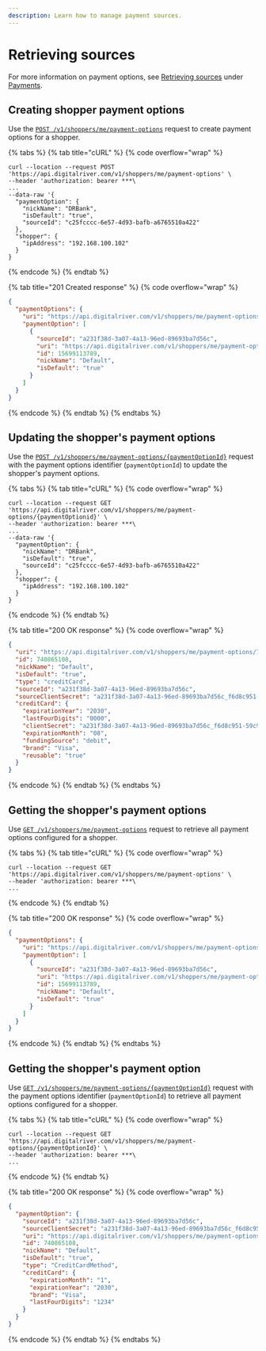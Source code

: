 ```yaml
---
description: Learn how to manage payment sources.
---
```


# Retrieving sources

For more information on payment options, see [Retrieving sources](../../payments/sources/retrieving-sources.md) under [Payments](broken-reference).

## Creating shopper payment options

Use the [`POST /v1/shoppers/me/payment-options`](https://www.digitalriver.com/docs/commerce-shopper-api/#tag/Payment-Options/paths/\~1v1\~1shoppers\~1me\~1payment-options/post) request to create payment options for a shopper.

{% tabs %}
{% tab title="cURL" %}
{% code overflow="wrap" %}
```http
curl --location --request POST 'https://api.digitalriver.com/v1/shoppers/me/payment-options' \
--header 'authorization: bearer ***\
...
--data-raw '{
  "paymentOption": {
    "nickName": "DRBank",
    "isDefault": "true",
    "sourceId": "c25fcccc-6e57-4d93-bafb-a6765510a422"
  },
  "shopper": {
    "ipAddress": "192.168.100.102"
  }
}
```
{% endcode %}
{% endtab %}

{% tab title="201 Created response" %}
{% code overflow="wrap" %}
```json
{
  "paymentOptions": {
    "uri": "https://api.digitalriver.com/v1/shoppers/me/payment-options",
    "paymentOption": [
      {
        "sourceId": "a231f38d-3a07-4a13-96ed-89693ba7d56c",
        "uri": "https://api.digitalriver.com/v1/shoppers/me/payment-options/740865108",
        "id": 15699113789,
        "nickName": "Default",
        "isDefault": "true"
      }
    ]
  }
}
```
{% endcode %}
{% endtab %}
{% endtabs %}

## Updating the shopper's payment options

Use the [`POST /v1/shoppers/me/payment-options/{paymentOptionId}`](https://www.digitalriver.com/docs/commerce-shopper-api/#tag/Payment-Options/paths/\~1v1\~1shoppers\~1me\~1payment-options\~1%7BpaymentOptionId%7D/post) request with the payment options identifier (`paymentOptionId`) to update the shopper's payment options.

{% tabs %}
{% tab title="cURL" %}
{% code overflow="wrap" %}
```http
curl --location --request GET 'https://api.digitalriver.com/v1/shoppers/me/payment-options/{paymentOptionid}' \
--header 'authorization: bearer ***\
...
--data-raw '{
  "paymentOption": {
    "nickName": "DRBank",
    "isDefault": "true",
    "sourceId": "c25fcccc-6e57-4d93-bafb-a6765510a422"
  },
  "shopper": {
    "ipAddress": "192.168.100.102"
  }
}
```
{% endcode %}
{% endtab %}

{% tab title="200 OK response" %}
{% code overflow="wrap" %}
```json
{
  "uri": "https://api.digitalriver.com/v1/shoppers/me/payment-options/740865108",
  "id": 740865108,
  "nickName": "Default",
  "isDefault": "true",
  "type": "creditCard",
  "sourceId": "a231f38d-3a07-4a13-96ed-89693ba7d56c",
  "sourceClientSecret": "a231f38d-3a07-4a13-96ed-89693ba7d56c_f6d8c951-59c9-4ef3-ac45-9f33c77d2f46",
  "creditCard": {
    "expirationYear": "2030",
    "lastFourDigits": "0000",
    "clientSecret": "a231f38d-3a07-4a13-96ed-89693ba7d56c_f6d8c951-59c9-4ef3-ac45-9f33c77d2f46",
    "expirationMonth": "08",
    "fundingSource": "debit",
    "brand": "Visa",
    "reusable": "true"
  }
}
```
{% endcode %}
{% endtab %}
{% endtabs %}

## Getting the shopper's payment options

Use [`GET /v1/shoppers/me/payment-options`](https://www.digitalriver.com/docs/commerce-shopper-api/#tag/Payment-Options) request to retrieve all payment options configured for a shopper.

{% tabs %}
{% tab title="cURL" %}
{% code overflow="wrap" %}
```http
curl --location --request GET 'https://api.digitalriver.com/v1/shoppers/me/payment-options' \
--header 'authorization: bearer ***\
...
```
{% endcode %}
{% endtab %}

{% tab title="200 OK response" %}
{% code overflow="wrap" %}
```json
{
  "paymentOptions": {
    "uri": "https://api.digitalriver.com/v1/shoppers/me/payment-options",
    "paymentOption": [
      {
        "sourceId": "a231f38d-3a07-4a13-96ed-89693ba7d56c",
        "uri": "https://api.digitalriver.com/v1/shoppers/me/payment-options/740865108",
        "id": 15699113789,
        "nickName": "Default",
        "isDefault": "true"
      }
    ]
  }
}
```
{% endcode %}
{% endtab %}
{% endtabs %}

## Getting the shopper's payment option

Use [`GET /v1/shoppers/me/payment-options/{paymentOptionId}`](https://www.digitalriver.com/docs/commerce-shopper-api/#tag/Payment-Options/paths/\~1v1\~1shoppers\~1me\~1payment-options\~1%7BpaymentOptionId%7D/get) request with the payment options identifier (`paymentOptionId`) to retrieve all payment options configured for a shopper.

{% tabs %}
{% tab title="cURL" %}
{% code overflow="wrap" %}
```http
curl --location --request GET 'https://api.digitalriver.com/v1/shoppers/me/payment-options/{paymentOptionId}' \
--header 'authorization: bearer ***\
...
```
{% endcode %}
{% endtab %}

{% tab title="200 OK response" %}
{% code overflow="wrap" %}
```json
{
  "paymentOption": {
    "sourceId": "a231f38d-3a07-4a13-96ed-89693ba7d56c",
    "sourceClientSecret": "a231f38d-3a07-4a13-96ed-89693ba7d56c_f6d8c951-59c9-4ef3-ac45-9f33c77d2f46",
    "uri": "https://api.digitalriver.com/v1/shoppers/me/payment-options/740865108",
    "id": 740865108,
    "nickName": "Default",
    "isDefault": "true",
    "type": "CreditCardMethod",
    "creditCard": {
      "expirationMonth": "1",
      "expirationYear": "2030",
      "brand": "Visa",
      "lastFourDigits": "1234"
    }
  }
}
```
{% endcode %}
{% endtab %}
{% endtabs %}
